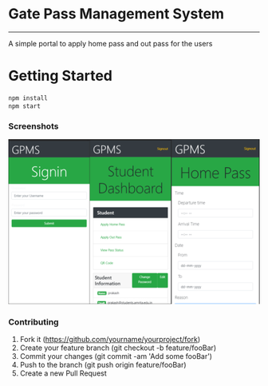 # Gate Pass Management System
---

A simple portal to apply home pass and out pass for the users

# Getting Started

```code
npm install
npm start
```

### Screenshots

![img](img/gpms.png)


### Contributing

1. Fork it (https://github.com/yourname/yourproject/fork)
2. Create your feature branch (git checkout -b feature/fooBar)
3. Commit your changes (git commit -am 'Add some fooBar')
4. Push to the branch (git push origin feature/fooBar)
5. Create a new Pull Request